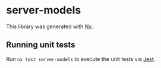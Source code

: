 # server-models

This library was generated with [Nx](https://nx.dev).

## Running unit tests

Run `nx test server-models` to execute the unit tests via [Jest](https://jestjs.io).
